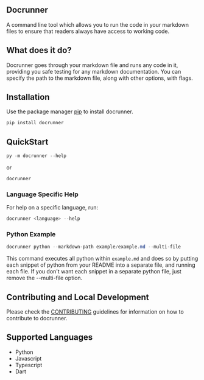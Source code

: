 ## Docrunner

A command line tool which allows you to run the code in your markdown files to ensure that readers always have access to working code.

## What does it do?

Docrunner goes through your markdown file and runs any code in it, providing you safe testing for any markdown documentation. You can specify the path to the markdown file, along with other options, with flags.

## Installation

Use the package manager [pip](https://pip.pypa.io/en/stable/) to install docrunner.

```powershell
pip install docrunner
```

## QuickStart

```powershell
py -m docrunner --help
```

or

```powershell
docrunner
```

### Language Specific Help
For help on a specific language, run:
```powershell
docrunner <language> --help
```

### Python Example

```powershell
docrunner python --markdown-path example/example.md --multi-file
```

This command executes all python within `example.md` and does so by putting each snippet of python from your README into a separate file, and running each file. If you don't want each snippet in a separate python file, just remove the --multi-file option.


## Contributing and Local Development
Please check the [CONTRIBUTING](/CONTRIBUTING.md) guidelines for information 
on how to contribute to docrunner.

## Supported Languages

- Python
- Javascript
- Typescript
- Dart
